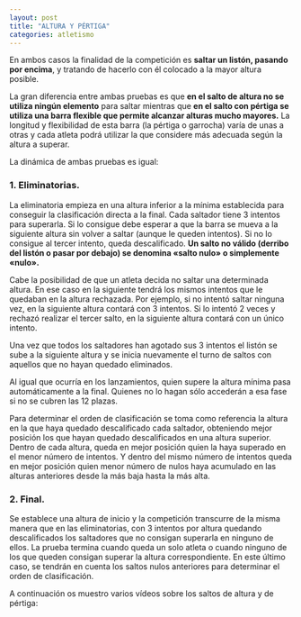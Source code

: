 ```yaml
---
layout: post
title: "ALTURA Y PÉRTIGA"
categories: atletismo
---
```


En ambos casos la finalidad de la competición es **saltar un listón, pasando por encima**, y tratando de hacerlo con él colocado a la mayor altura posible.

La gran diferencia entre ambas pruebas es que **en el salto de altura no se utiliza ningún elemento** para saltar mientras que **en el salto con pértiga se utiliza una barra flexible que permite alcanzar alturas mucho mayores.** La longitud y flexibilidad de esta barra (la pértiga o garrocha) varía de unas a otras y cada atleta podrá utilizar la que considere más adecuada según la altura a superar.

La dinámica de ambas pruebas es igual:

### 1. Eliminatorias.

La eliminatoria empieza en una altura inferior a la mínima establecida para conseguir la clasificación directa a la final.
Cada saltador tiene 3 intentos para superarla. Si lo consigue debe esperar a que la barra se mueva a la siguiente altura sin volver a saltar (aunque le queden intentos).
Si no lo consigue al tercer intento, queda descalificado. **Un salto no válido (derribo del listón o pasar por debajo) se denomina «salto nulo» o simplemente «nulo».**

Cabe la posibilidad de que un atleta decida no saltar una determinada altura. En ese caso en la siguiente tendrá los mismos intentos que le quedaban en la altura rechazada. Por ejemplo, si no intentó saltar ninguna vez, en la siguiente altura contará con 3 intentos. Si lo intentó 2 veces y rechazó realizar el tercer salto, en la siguiente altura contará con un único intento.

Una vez que todos los saltadores han agotado sus 3 intentos el listón se sube a la siguiente altura y se inicia nuevamente el turno de saltos con aquellos que no hayan quedado eliminados.

Al igual que ocurría en los lanzamientos, quien supere la altura mínima pasa automáticamente a la final. Quienes no lo hagan sólo accederán a esa fase si no se cubren las 12 plazas.

Para determinar el orden de clasificación se toma como referencia la altura en la que haya quedado descalificado cada saltador, obteniendo mejor posición los que hayan quedado descalificados en una altura superior. Dentro de cada altura, queda en mejor posición quien la haya superado en el menor número de intentos. Y dentro del mismo número de intentos queda en mejor posición quien menor número de nulos haya acumulado en las alturas anteriores desde la más baja hasta la más alta.

### 2. Final.

Se establece una altura de inicio y la competición transcurre de la misma manera que en las eliminatorias, con 3 intentos por altura quedando descalificados los saltadores que no consigan superarla en ninguno de ellos. La prueba termina cuando queda un solo atleta o cuando ninguno de los que queden consigan superar la altura correspondiente.
En este último caso, se tendrán en cuenta los saltos nulos anteriores para determinar el orden de clasificación.

A continuación os muestro varios vídeos sobre los saltos de altura y de pértiga:
